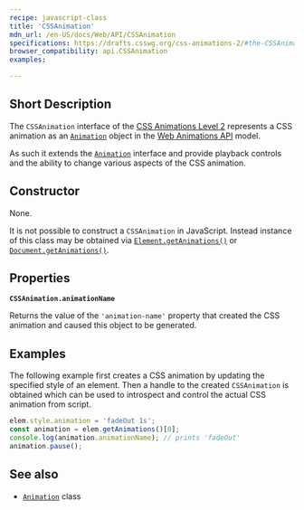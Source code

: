 ```yaml
---
recipe: javascript-class
title: 'CSSAnimation'
mdn_url: /en-US/docs/Web/API/CSSAnimation
specifications: https://drafts.csswg.org/css-animations-2/#the-CSSAnimation-interface
browser_compatibility: api.CSSAnimation
examples:

---
```


## Short Description

The `CSSAnimation` interface of the [CSS Animations Level
2](https://drafts.csswg.org/css-animations-2/) represents a CSS animation as an
[`Animation`](/en-US/docs/Web/API/Animation/Animation) object in the
[Web Animations API](/en-US/docs/Web/API/Web_Animations_API) model.

As such it extends the [`Animation`](/en-US/docs/Web/API/Animation/Animation)
interface and provide playback controls and the ability to change various
aspects of the CSS animation.


## Constructor

None.

It is not possible to construct a `CSSAnimation` in JavaScript. Instead instance
of this class may be obtained via
[`Element.getAnimations()`](/en-US/docs/Web/API/Element/getAnimations) or
[`Document.getAnimations()`](/en-US/docs/Web/API/Document/getAnimations).

## Properties

**`CSSAnimation.animationName`**

Returns the value of the `'animation-name'` property that created the CSS
animation and caused this object to be generated.


## Examples

The following example first creates a CSS animation by updating the specified
style of an element. Then a handle to the created `CSSAnimation` is obtained
which can be used to introspect and control the actual CSS animation from
script.

```js
elem.style.animation = 'fadeOut 1s';
const animation = elem.getAnimations()[0];
console.log(animation.animationName); // prints 'fadeOut'
animation.pause();
```

## See also

-   [`Animation`](/en-US/docs/Web/API/Animation/Animation) class
